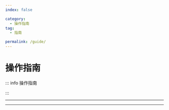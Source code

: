 ```yaml
---
index: false

category:
  - 操作指南
tag:
  - 指南

permalink: /guide/
---
```


# 操作指南

::: info 操作指南

:::

---

<Catalog base='/guide/' />

---
